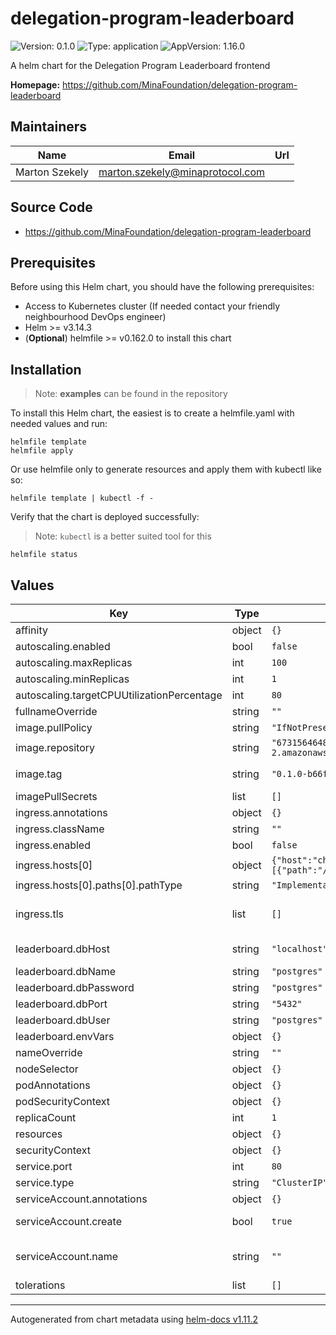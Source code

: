 # delegation-program-leaderboard

![Version: 0.1.0](https://img.shields.io/badge/Version-0.1.0-informational?style=flat-square) ![Type: application](https://img.shields.io/badge/Type-application-informational?style=flat-square) ![AppVersion: 1.16.0](https://img.shields.io/badge/AppVersion-1.16.0-informational?style=flat-square)

A helm chart for the Delegation Program Leaderboard frontend

**Homepage:** <https://github.com/MinaFoundation/delegation-program-leaderboard>

## Maintainers

| Name | Email | Url |
| ---- | ------ | --- |
| Marton Szekely | <marton.szekely@minaprotocol.com> |  |

## Source Code

* <https://github.com/MinaFoundation/delegation-program-leaderboard>

## Prerequisites

Before using this Helm chart, you should have the following prerequisites:

- Access to Kubernetes cluster (If needed contact your friendly neighbourhood DevOps engineer)
- Helm >= v3.14.3
- (**Optional**) helmfile >= v0.162.0 to install this chart

## Installation

> Note: **examples** can be found in the repository

To install this Helm chart, the easiest is to create a helmfile.yaml with needed values and run:

```
helmfile template
helmfile apply
```

Or use helmfile only to generate resources and apply them with kubectl like so:

```
helmfile template | kubectl -f -
```

Verify that the chart is deployed successfully:

> Note: `kubectl` is a better suited tool for this

```
helmfile status
```

## Values

| Key | Type | Default | Description |
|-----|------|---------|-------------|
| affinity | object | `{}` | Affinity rules |
| autoscaling.enabled | bool | `false` | Toggle for autoscaling |
| autoscaling.maxReplicas | int | `100` | Maximum replicat to be present |
| autoscaling.minReplicas | int | `1` | Minimum replicas to be present |
| autoscaling.targetCPUUtilizationPercentage | int | `80` | CPU Utilization threshold |
| fullnameOverride | string | `""` | The full release name override |
| image.pullPolicy | string | `"IfNotPresent"` | The pullPolicy used when pulling the image |
| image.repository | string | `"673156464838.dkr.ecr.us-west-2.amazonaws.com/delegation-program-leaderboard"` | The repository of the image |
| image.tag | string | `"0.1.0-b66ffbd"` | The tag of the iamge. Overrides the image tag whose default is the chart appVersion. |
| imagePullSecrets | list | `[]` | The secrets used to pull the image |
| ingress.annotations | object | `{}` | Annotations to add to the ingress |
| ingress.className | string | `""` | Ingress class name |
| ingress.enabled | bool | `false` | Toggle for enabling ingress for the application |
| ingress.hosts[0] | object | `{"host":"chart-example.local","paths":[{"path":"/","pathType":"ImplementationSpecific"}]}` | Host to route traffic from |
| ingress.hosts[0].paths[0].pathType | string | `"ImplementationSpecific"` | Type of the path |
| ingress.tls | list | `[]` | TLS specific options for the ingress https://kubernetes.io/docs/concepts/services-networking/ingress/#tls |
| leaderboard.dbHost | string | `"localhost"` | Host of the Delegation Program Database Cluster |
| leaderboard.dbName | string | `"postgres"` | Name of the Delegation Program Database |
| leaderboard.dbPassword | string | `"postgres"` | Password of the Delegation Program Database |
| leaderboard.dbPort | string | `"5432"` | Port of the Delegation Program Database |
| leaderboard.dbUser | string | `"postgres"` | User of the Delegation Program Database |
| leaderboard.envVars | object | `{}` | Environment variables for the application |
| nameOverride | string | `""` | The release name override |
| nodeSelector | object | `{}` | Node selector labels |
| podAnnotations | object | `{}` | Annotations to add to the pods |
| podSecurityContext | object | `{}` | SecurityContext used for the pod |
| replicaCount | int | `1` | The number of pods to be deployed |
| resources | object | `{}` | Resource limitations for the pods |
| securityContext | object | `{}` |  |
| service.port | int | `80` | Defines the port which the service exposes |
| service.type | string | `"ClusterIP"` | Defines the type of the service |
| serviceAccount.annotations | object | `{}` | Annotations to add to the service account |
| serviceAccount.create | bool | `true` | Specifies whether a service account should be created |
| serviceAccount.name | string | `""` | The name of the service account to use. If not set and create is true, a name is generated using the fullname template |
| tolerations | list | `[]` | Tolerations |

----------------------------------------------
Autogenerated from chart metadata using [helm-docs v1.11.2](https://github.com/norwoodj/helm-docs/releases/v1.11.2)
